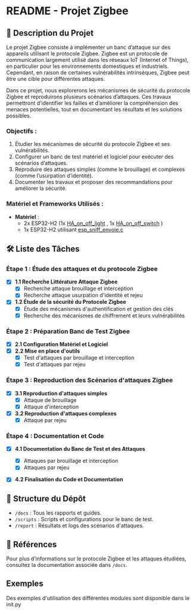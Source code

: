 # README - Projet Zigbee

## 📖 Description du Projet
Le projet Zigbee consiste à implémenter un banc d’attaque sur des appareils utilisant le protocole Zigbee. Zigbee est un protocole de communication largement utilisé dans les réseaux IoT (Internet of Things), en particulier pour les environnements domestiques et industriels. Cependant, en raison de certaines vulnérabilités intrinsèques, Zigbee peut être une cible pour différentes attaques.

Dans ce projet, nous explorerons les mécanismes de sécurité du protocole Zigbee et reproduirons plusieurs scénarios d’attaques. Ces travaux permettront d’identifier les failles et d’améliorer la compréhension des menaces potentielles, tout en documentant les résultats et les solutions possibles.

### Objectifs :
1. Étudier les mécanismes de sécurité du protocole Zigbee et ses vulnérabilités.
2. Configurer un banc de test matériel et logiciel pour exécuter des scénarios d’attaques.
3. Reproduire des attaques simples (comme le brouillage) et complexes (comme l’usurpation d’identité).
4. Documenter les travaux et proposer des recommandations pour améliorer la sécurité.

### Matériel et Frameworks Utilisés :
- **Matériel** :
  - 2x ESP32-H2 (1x [HA_on_off_light](https://github.com/espressif/esp-idf/tree/master/examples/zigbee/light_sample/HA_on_off_light) , 1x [HA_on_off_switch](https://github.com/espressif/esp-idf/tree/master/examples/zigbee/light_sample/HA_on_off_switch) )
  - 1x ESP32-H2 utilisant [esp_sniff_envoie.c](https://forgens.univ-ubs.fr/gitlab/e2003623/projet-zigbee/-/blob/main/code/firmware/esp_sniff_envoie.c?ref_type=heads)

## 🛠️ Liste des Tâches

### Étape 1 : Étude des attaques et du protocole Zigbee
- [x] **1.1 Recherche Littérature Attaque Zigbee**
  - [x] Recherche attaque brouillage et interception 
  - [x] Recherche attaque usurpation d'identité et rejeu 
- [x] **1.2 Étude de la sécurité du Protocole Zigbee**
  - [x] Étude des mécanismes d'authentification et gestion des clés 
  - [x] Recherche des mécanismes de chiffrement et leurs vulnérabilités 

### Étape 2 : Préparation Banc de Test Zigbee
- [x] **2.1 Configuration Matériel et Logiciel** 
- [x] **2.2 Mise en place d'outils**
  - [x] Test d'attaques par brouillage et interception 
  - [x] Test d'attaques par rejeu 

### Étape 3 : Reproduction des Scénarios d'attaques Zigbee
- [x] **3.1 Reproduction d'attaques simples**
  - [x] Attaque de brouillage 
  - [x] Attaque d'interception 
- [x] **3.2 Reproduction d'attaques complexes**
  - [x] Attaque par rejeu 

### Étape 4 : Documentation et Code
- [x] **4.1 Documentation du Banc de Test et des Attaques**
  - [x] Attaques par brouillage et interception 
  - [x] Attaques par rejeu 
- [x] **4.2 Finalisation du Code et Documentation** 


## 📂 Structure du Dépôt
- `/docs` : Tous les rapports et guides.
- `/scripts` : Scripts et configurations pour le banc de test.
- `/report` : Résultats et logs des scénarios d'attaques.

## 📖 Références
Pour plus d’informations sur le protocole Zigbee et les attaques étudiées, consultez la documentation associée dans `/docs`.

## Exemples
Des exemples d'utilisation des différentes modules sont disponible dans le init.py 

